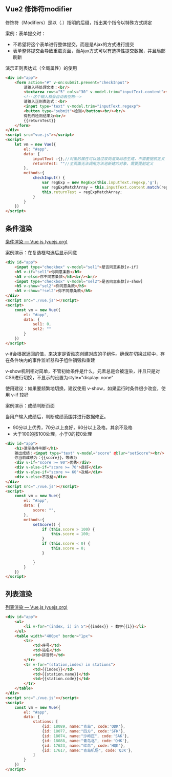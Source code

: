 ## Vue2 修饰符modifier

修饰符（Modifiers）是以（.）指明的后缀，指出某个指令以特殊方式绑定

案例：表单提交时：

* 不希望将这个表单进行整体提交，而是是Ajax的方式进行提交
* 表单整体提交会导致重载页面，而Ajax方式可以有选择性提交数据，并且局部刷新

演示正则表达式（全局属性）的使用

```html
<div id="app">
    <form action="#" v-on:submit.prevent="checkInput">
        请输入待处理文本：<br/>
        <textarea rows="5" cols="30" v-model.trim="inputText.content"></textarea><br/>
        <!--这个输入框会自动去空格-->
        请输入正则表达式：<br>
        <input type="text" v-model.trim="inputText.regexp">
        <button type="submit">检测</button><br/><br/>
        得到的检测结果为<br/>
        {{returnTest}}
    </form>
</div>
<script src="vue.js"></script>
<script>
    let vm = new Vue({
        el: "#app",
        data: {
            inputText :{},//对象的属性可以通过双向渲染动态生成，不需要提前定义
            returnTest: ""//主页面无法调用方法池新建的对象，需要提前定义
        },
        methods:{
            checkInput() {
                var regExp = new RegExp(this.inputText.regexp,'g');
                var regExpMatchArray = this.inputText.content.match(regExp);
                this.returnTest = regExpMatchArray;
            }
        }
    })
</script>
```



## 条件渲染

[条件渲染 — Vue.js (vuejs.org)](https://v2.cn.vuejs.org/v2/guide/conditional.html)

案例演示：在复选框勾选后显示同意

```html
<div id="app">
    <input type="checkbox" v-model="sel1">是否同意条款[v-if]
    <h5 v-if="sel1">你同意条款</h5>
    <h5 v-else>你不同意条款</h5><br/><br/>
    <input type="checkbox" v-model="sel2">是否同意条款[v-show]
    <h5 v-show="sel2">你同意条款</h5>
    <h5 v-show="!sel2">你不同意条款</h5>
</div>
<script src="./vue.js"></script>
<script>
    const vm = new Vue({
        el: "#app",
        data: {
            sel1: 0,
            sel2: ""
        }
    })
</script>
```

v-if会根据返回的值，来决定是否动态创建对应的子组件。确保在切换过程中，存在条件块内的事件监听器和子组件销毁和重建

v-show机制相对简单，不管初始条件是什么，元素总是会被渲染，并且只是对CSS进行切换，不显示的设置为style="display: none"

使用建议：如果要频繁地切换，建议使用 v-show，如果运行时条件很少改变，使用 v-if 较好

案例演示：成绩判断页面

当用户输入成绩后，判断成绩范围并进行数据修正。

* 90分以上优秀，70分以上良好，60分以上及格，其余不及格
* 大于100的按100处理，小于0的按0处理

```html
<div id="app">
    <h1>演示条件判断</h1>
    输出成绩：<input type="text" v-model="score" @blur="setScore"><br/>
    你当前成绩为：{{score}}，等级为
    <div v-if="score >= 90">优秀</div>
    <div v-else-if="score >= 70">良好</div>
    <div v-else-if="score >= 60">及格</div>
    <div v-else>不及格</div>
</div>
<script src="./vue.js"></script>
<script>
    const vm = new Vue({
        el: "#app",
        data: {
            score: "",
        },
        methods:{
            setScore() {
                if (this.score > 100) {
                    this.score = 100;
                }
                if (this.score < 0) {
                    this.score = 0;
                }

            }
        }
    })
</script>
```



## 列表渲染

[列表渲染 — Vue.js (vuejs.org)](https://v2.cn.vuejs.org/v2/guide/list.html)

```html
<div id="app">
    <ul>
        <li v-for="(index, i) in 5">{{index}} - 数字{{i}}</li>
    </ul>
    <table width="400px" border="1px">
        <tr>
            <td>序号</td>
            <td>站名</td>
            <td>拼音码</td>
        </tr>
        <tr v-for="(station,index) in stations">
            <td>{{index}}</td>
            <td>{{station.name}}</td>
            <td>{{station.code}}</td>
        </tr>
    </table>
</div>
<script src="./vue.js"></script>
<script>
    const vm = new Vue({
        el: "#app",
        data: {
            stations: [
                {id: 18089, name:"青岛", code:'QDK'},
                {id: 18077, name:"四方", code:'SFK'},
                {id: 18074, name:"沙岭庄", code:'SAK'},
                {id: 18088, name:"青岛北", code:'QHK'},
                {id: 17623, name:"红岛", code:'HQK'},
                {id: 17617, name:"青岛机场", code:'QJK'},
            ]
        }
    })
</script>
```


